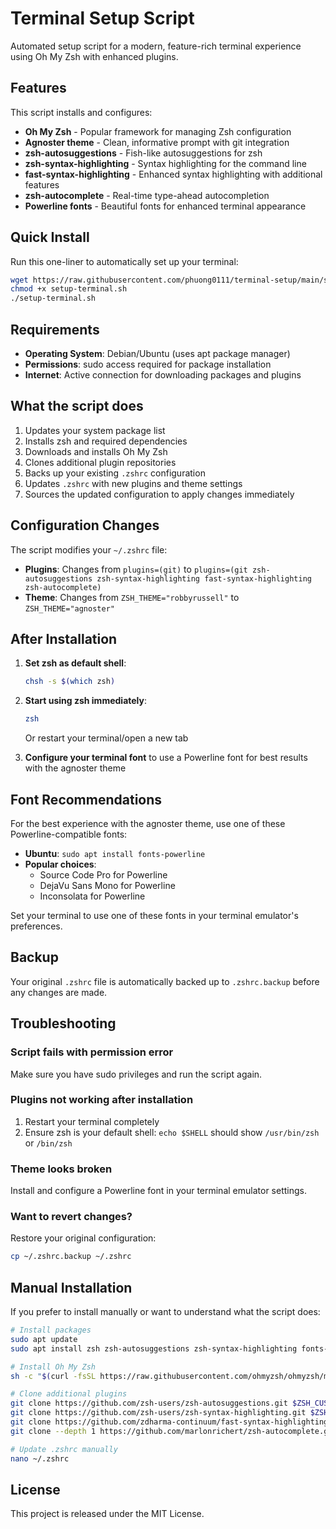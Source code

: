 # Terminal Setup Script

Automated setup script for a modern, feature-rich terminal experience using Oh My Zsh with enhanced plugins.

## Features

This script installs and configures:

- **Oh My Zsh** - Popular framework for managing Zsh configuration
- **Agnoster theme** - Clean, informative prompt with git integration
- **zsh-autosuggestions** - Fish-like autosuggestions for zsh
- **zsh-syntax-highlighting** - Syntax highlighting for the command line
- **fast-syntax-highlighting** - Enhanced syntax highlighting with additional features
- **zsh-autocomplete** - Real-time type-ahead autocompletion
- **Powerline fonts** - Beautiful fonts for enhanced terminal appearance

## Quick Install

Run this one-liner to automatically set up your terminal:

```bash
wget https://raw.githubusercontent.com/phuong0111/terminal-setup/main/setup-terminal.sh
chmod +x setup-terminal.sh
./setup-terminal.sh
```

## Requirements

- **Operating System**: Debian/Ubuntu (uses apt package manager)
- **Permissions**: sudo access required for package installation
- **Internet**: Active connection for downloading packages and plugins

## What the script does

1. Updates your system package list
2. Installs zsh and required dependencies
3. Downloads and installs Oh My Zsh
4. Clones additional plugin repositories
5. Backs up your existing `.zshrc` configuration
6. Updates `.zshrc` with new plugins and theme settings
7. Sources the updated configuration to apply changes immediately

## Configuration Changes

The script modifies your `~/.zshrc` file:

- **Plugins**: Changes from `plugins=(git)` to `plugins=(git zsh-autosuggestions zsh-syntax-highlighting fast-syntax-highlighting zsh-autocomplete)`
- **Theme**: Changes from `ZSH_THEME="robbyrussell"` to `ZSH_THEME="agnoster"`

## After Installation

1. **Set zsh as default shell**:
   ```bash
   chsh -s $(which zsh)
   ```

2. **Start using zsh immediately**:
   ```bash
   zsh
   ```
   Or restart your terminal/open a new tab

3. **Configure your terminal font** to use a Powerline font for best results with the agnoster theme

## Font Recommendations

For the best experience with the agnoster theme, use one of these Powerline-compatible fonts:

- **Ubuntu**: `sudo apt install fonts-powerline`
- **Popular choices**: 
  - Source Code Pro for Powerline
  - DejaVu Sans Mono for Powerline
  - Inconsolata for Powerline

Set your terminal to use one of these fonts in your terminal emulator's preferences.

## Backup

Your original `.zshrc` file is automatically backed up to `.zshrc.backup` before any changes are made.

## Troubleshooting

### Script fails with permission error
Make sure you have sudo privileges and run the script again.

### Plugins not working after installation
1. Restart your terminal completely
2. Ensure zsh is your default shell: `echo $SHELL` should show `/usr/bin/zsh` or `/bin/zsh`

### Theme looks broken
Install and configure a Powerline font in your terminal emulator settings.

### Want to revert changes?
Restore your original configuration:
```bash
cp ~/.zshrc.backup ~/.zshrc
```

## Manual Installation

If you prefer to install manually or want to understand what the script does:

```bash
# Install packages
sudo apt update
sudo apt install zsh zsh-autosuggestions zsh-syntax-highlighting fonts-powerline

# Install Oh My Zsh
sh -c "$(curl -fsSL https://raw.githubusercontent.com/ohmyzsh/ohmyzsh/master/tools/install.sh)"

# Clone additional plugins
git clone https://github.com/zsh-users/zsh-autosuggestions.git $ZSH_CUSTOM/plugins/zsh-autosuggestions
git clone https://github.com/zsh-users/zsh-syntax-highlighting.git $ZSH_CUSTOM/plugins/zsh-syntax-highlighting
git clone https://github.com/zdharma-continuum/fast-syntax-highlighting.git $ZSH_CUSTOM/plugins/fast-syntax-highlighting
git clone --depth 1 https://github.com/marlonrichert/zsh-autocomplete.git $ZSH_CUSTOM/plugins/zsh-autocomplete

# Update .zshrc manually
nano ~/.zshrc
```

## License

This project is released under the MIT License.
